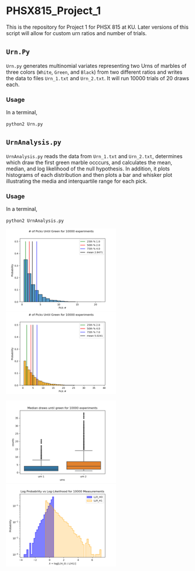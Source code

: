 # PHSX815_Project_1
This is the repository for Project 1 for PHSX 815 at KU. Later versions of this script will allow for custom urn ratios and number of trials.

## `Urn.Py` 

`Urn.py` generates multinomial variates representing two Urns of marbles of three colors (`White`, `Green`, and `Black`) from two different ratios and writes the data to files `Urn_1.txt` and `Urn_2.txt`. It will run 10000 trials of 20 draws each.
### Usage
In a terminal, 

`python2 Urn.py`

## `UrnAnalysis.py`
`UrnAnalysis.py` reads the data from `Urn_1.txt` and `Urn_2.txt`, determines which draw the first green marble occcurs, and calculates the mean, median, and log likelihood of the null hypothesis. In addition, it plots histograms of each distribution and then plots a bar and whisker plot illustrating the media and interquartile range for each pick.

### Usage
In a terminal, 

`python2 UrnAnalysis.py`

<p float="left">
  <img src="https://github.com/feanorian/PHSX815_Project_1/blob/main/Figure_1.png" width="300" />
  <img src="https://github.com/feanorian/PHSX815_Project_1/blob/main/Figure_1a.png" width="300"/> 
</p>

<p float="left">
  <img src="https://github.com/feanorian/PHSX815_Project_1/blob/main/Figure_3.png" width="300" />
  <img src="https://github.com/feanorian/PHSX815_Project_1/blob/main/Figure_4.png" width="300"/> 
</p>

